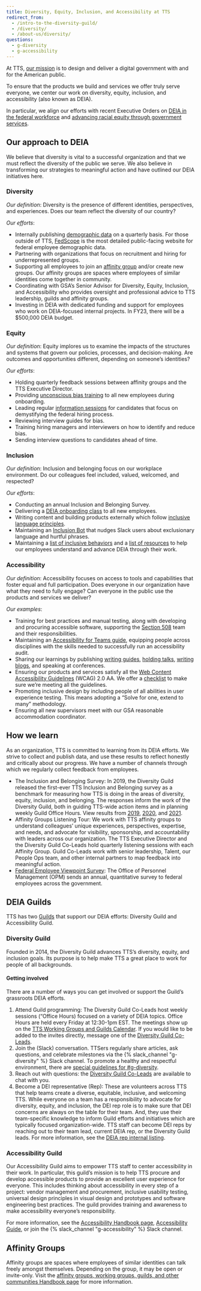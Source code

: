 ```yaml
---
title: Diversity, Equity, Inclusion, and Accessibility at TTS
redirect_from:
  - /intro-to-the-diversity-guild/
  - /diversity/
  - /about-us/diversity/
questions:
  - g-diversity
  - g-accessibility
---
```


At TTS, [our mission]({{site.baseurl}}/tts-history/) is to design and deliver a
digital government with and for the American public.

To ensure that the products we build and services we offer truly serve everyone,
we center our work on diversity, equity, inclusion, and accessibility (also
known as DEIA).

In particular, we align our efforts with recent Executive Orders on
[DEIA in the federal workforce](https://www.whitehouse.gov/briefing-room/presidential-actions/2021/06/25/executive-order-on-diversity-equity-inclusion-and-accessibility-in-the-federal-workforce/)
and
[advancing racial equity through government services](https://www.whitehouse.gov/briefing-room/presidential-actions/2021/01/20/executive-order-advancing-racial-equity-and-support-for-underserved-communities-through-the-federal-government/).

## Our approach to DEIA

We believe that diversity is vital to a successful organization and that we must
reflect the diversity of the public we serve. We also believe in transforming
our strategies to meaningful action and have outlined our DEIA initiatives here.

### Diversity

_Our definition_: Diversity is the presence of different identities,
perspectives, and experiences. Does our team reflect the diversity of our
country?

_Our efforts_:

- Internally publishing
  [demographic data](https://docs.google.com/spreadsheets/u/0/d/1eYqMhVBRvjCjnJpq_51h_MgLcXZQNN8wacWQC9XdzMw/edit)
  on a quarterly basis. For those outside of TTS,
  [FedScope](https://www.fedscope.opm.gov/) is the most detailed public-facing
  website for federal employee demographic data.
- Partnering with organizations that focus on recruitment and hiring for
  underrepresented groups.
- Supporting all employees to join an
  [affinity group]({{site.baseurl}}/training-and-development/working-groups-and-guilds-101/)
  and/or create new groups. Our affinity groups are spaces where employees of
  similar identities come together in community.
- Coordinating with GSA’s Senior Advisor for Diversity, Equity, Inclusion, and
  Accessibility who provides oversight and professional advice to TTS
  leadership, guilds and affinity groups.
- Investing in DEIA with dedicated funding and support for employees who work on
  DEIA-focused internal projects. In FY23, there will be a $500,000 DEIA budget.

### Equity

_Our definition_: Equity implores us to examine the impacts of the structures
and systems that govern our policies, processes, and decision-making. Are
outcomes and opportunities different, depending on someone’s identities?

_Our efforts_:

- Holding quarterly feedback sessions between affinity groups and the TTS
  Executive Director.
- Providing
  [unconscious bias training]({{site.baseurl}}/getting-started/classes/) to all
  new employees during onboarding.
- Leading regular [information sessions](https://join.tts.gsa.gov/) for
  candidates that focus on demystifying the federal hiring process.
- Reviewing interview guides for bias.
- Training hiring managers and interviewers on how to identify and reduce bias.
- Sending interview questions to candidates ahead of time.

### Inclusion

_Our definition_: Inclusion and belonging focus on our workplace environment. Do
our colleagues feel included, valued, welcomed, and respected?

_Our efforts_:

- Conducting an annual Inclusion and Belonging Survey.
- Delivering a
  [DEIA onboarding class]({{site.baseurl}}/getting-started/classes/) to all new
  employees.
- Writing content and building products externally which follow
  [inclusive language principles](https://content-guide.18f.gov/our-style/inclusive-language/).
- Maintaining an
  [Inclusion Bot]({{site.baseurl}}/general-information-and-resources/inclusion-bot/)
  that nudges Slack users about exclusionary language and hurtful phrases.
- Maintaining a
  [list of inclusive behaviors]({{site.baseurl}}/general-information-and-resources/inclusive-behaviors/)
  and a
  [list of resources]({{site.baseurl}}/general-information-and-resources/deia-resources/)
  to help our employees understand and advance DEIA through their work.

### Accessibility

_Our definition_: Accessibility focuses on access to tools and capabilities that
foster equal and full participation. Does everyone in our organization have what
they need to fully engage? Can everyone in the public use the products and
services we deliver?

_Our examples_:

- Training for best practices and manual testing, along with developing and
  procuring accessible software, supporting the
  [Section 508](https://www.section508.gov/content/about-us) team and their
  responsibilities.
- Maintaining an
  [Accessibility for Teams guide](https://accessibility.digital.gov/), equipping
  people across disciplines with the skills needed to successfully run an
  accessibility audit.
- Sharing our learnings by publishing
  [writing guides](https://accessibility.18f.gov/),
  [holding talks](https://www.youtube.com/watch?v=CL6lOwJEMGQ),
  [writing blogs](https://digital.gov/2015/06/05/using-section-508-guidance-to-improve-the-accessibility-of-government-services/),
  and speaking at conferences.
- Ensuring our products and services satisfy all the
  [Web Content Accessibility Guidelines](https://www.w3.org/WAI/standards-guidelines/wcag/)
  (WCAG) 2.0 AA. We offer a
  [checklist](https://accessibility.18f.gov/checklist/) to make sure we’re
  meeting all the guidelines.
- Promoting inclusive design by including people of all abilities in user
  experience testing. This means adopting a “Solve for one, extend to many”
  methodology.
- Ensuring all new supervisors meet with our GSA reasonable accommodation
  coordinator.

## How we learn

As an organization, TTS is committed to learning from its DEIA efforts. We
strive to collect and publish data, and use these results to reflect honestly
and critically about our progress. We have a number of channels through which we
regularly collect feedback from employees.

- The Inclusion and Belonging Survey: In 2019, the Diversity Guild released the
  first-ever TTS Inclusion and Belonging survey as a benchmark for measuring how
  TTS is doing in the areas of diversity, equity, inclusion, and belonging. The
  responses inform the work of the Diversity Guild, both in guiding TTS-wide
  action items and in planning weekly Guild Office Hours. View results from
  [2019](https://docs.google.com/presentation/d/11acPBMr02thj8f9SIcvO9iqlzBff-MCTG8C3dL7LFqs/edit),
  [2020](https://docs.google.com/presentation/d/1Hhha6qPCCogu0UiufYJZ5YuhaRIfHK8zAFeeUgE1bR4/edit#),
  and
  [2021](https://docs.google.com/presentation/d/1tETeRLOydDLhMHFl1e2A5BzNhdWB9wxt4cH-yW1Qw0o/edit#).
- Affinity Groups Listening Tour: We work with TTS affinity groups to understand
  colleagues’ unique experiences, perspectives, expertise, and needs, and
  advocate for visibility, sponsorship, and accountability with leaders across
  our organization. The TTS Executive Director and the Diversity Guild Co-Leads
  hold quarterly listening sessions with each Affinity Group. Guild Co-Leads
  work with senior leadership, Talent, our People Ops team, and other internal
  partners to map feedback into meaningful action.
- [Federal Employee Viewpoint Survey](https://www.opm.gov/fevs/): The Office of
  Personnel Management (OPM) sends an annual, quantitative survey to federal
  employees across the government.

## DEIA Guilds

TTS has two
[Guilds]({{site.baseurl}}/training-and-development/working-groups-and-guilds-101/#guilds-in-tts)
that support our DEIA efforts: Diversity Guild and Accessibility Guild.

### Diversity Guild

Founded in 2014, the Diversity Guild advances TTS’s diversity, equity, and
inclusion goals. Its purpose is to help make TTS a great place to work for
people of all backgrounds.

#### Getting involved

There are a number of ways you can get involved or support the Guild’s
grassroots DEIA efforts.

1. Attend Guild programming: The Diversity Guild Co-Leads host weekly sessions
   (“Office Hours) focused on a variety of DEIA topics. Office Hours are held
   every Friday at 12:30-1pm EST. The meetings show up on the
   [TTS Working Groups and Guilds Calendar](https://www.google.com/calendar/embed?src=gsa.gov_o1aqcv28k1f0nmca5bkch8los4%40group.calendar.google.com).
   If you would like to be added to the invites directly, message one of the
   [Diversity Guild Co-Leads]({{site.baseurl}}/training-and-development/working-groups-and-guilds-101/#current-guilds).
2. Join the (Slack) conversation. TTSers regularly share articles, ask
   questions, and celebrate milestones via the {% slack_channel "g-diversity" %}
   Slack channel. To promote a healthy and respectful environment, there are
   [special guidelines for #g-diversity](https://docs.google.com/document/d/1IP0GERswH8t5nQxH0VyYPidj5TrkNtfJEmaPz3_y-go/edit).
3. Reach out with questions: the
   [Diversity Guild Co-Leads]({{site.baseurl}}/training-and-development/working-groups-and-guilds-101/#current-guilds)
   are available to chat with you.
4. Become a DEI representative (Rep): These are volunteers across TTS that help
   teams create a diverse, equitable, inclusive, and welcoming TTS. While
   everyone on a team has a responsibility to advocate for diversity, equity,
   and inclusion, the DEI rep role is to make sure that DEI concerns are always
   on the table for their team. And, they use their team-specific knowledge to
   inform Guild efforts and initiatives which are typically focused
   organization-wide. TTS staff can become DEI reps by reaching out to their
   team lead, current DEIA rep, or the Diversity Guild leads. For more
   information, see the
   [DEIA rep internal listing](https://docs.google.com/document/d/1g7bpwFBfpHMy0guu5nUaF0HhBLvu42pF0nCiBdb92M4/edit).

### Accessibility Guild

Our Accessibility Guild aims to empower TTS staff to center accessibility in
their work. In particular, this guild’s mission is to help TTS procure and
develop accessible products to provide an excellent user experience for
everyone. This includes thinking about accessibility in every step of a project:
vendor management and procurement, inclusive usability testing, universal design
principles in visual design and prototypes and software engineering best
practices. The guild provides training and awareness to make accessibility
everyone’s responsibility.

For more information, see the
[Accessibility Handbook page]({{site.baseurl}}/accessibility/),
[Accessibility Guide](https://accessibility.18f.gov/), or join the
{% slack_channel "g-accessibility" %} Slack channel.

## Affinity Groups

Affinity groups are spaces where employees of similar identities can talk freely
amongst themselves. Depending on the group, it may be open or invite-only. Visit
the
[affinity groups, working groups, guilds, and other communities Handbook page]({{site.baseurl}}/training-and-development/working-groups-and-guilds-101/)
for more information.
